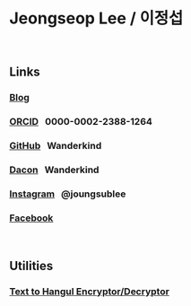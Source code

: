 # Jeongseop Lee / 이정섭

<br>

## Links

### [Blog](https://blog.naver.com/inamoratowanderlust)

### [ORCID](https://orcid.org/0000-0002-2388-1264) &nbsp;&nbsp;0000-0002-2388-1264

### [GitHub](https://github.com/Wanderkind) &nbsp;&nbsp;Wanderkind

### [Dacon](https://dacon.io/myprofile/429672/home) &nbsp;&nbsp;Wanderkind

### [Instagram](https://www.instagram.com/joungsublee/) &nbsp;&nbsp;@joungsublee

### [Facebook](https://www.facebook.com/joungsub.lee.1/)

<br>

## Utilities

### [Text to Hangul Encryptor/Decryptor](https://wanderkind.neocities.org/TTHED.html)
